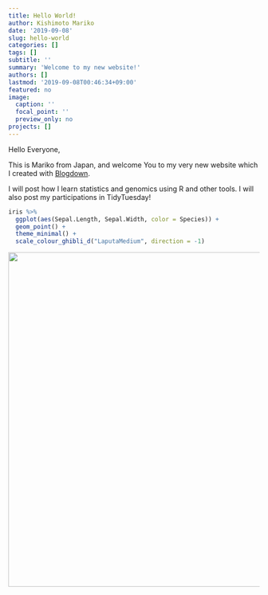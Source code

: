 ```yaml
---
title: Hello World!
author: Kishimoto Mariko
date: '2019-09-08'
slug: hello-world
categories: []
tags: []
subtitle: ''
summary: 'Welcome to my new website!'
authors: []
lastmod: '2019-09-08T00:46:34+09:00'
featured: no
image:
  caption: ''
  focal_point: ''
  preview_only: no
projects: []
---
```




Hello Everyone,

This is Mariko from Japan, and welcome You to my very new website which I created with [Blogdown](https://bookdown.org/yihui/blogdown/).

I will post how I learn statistics and genomics using R and other tools. I will also post my participations in TidyTuesday!


```r
iris %>%
  ggplot(aes(Sepal.Length, Sepal.Width, color = Species)) +
  geom_point() +
  theme_minimal() +
  scale_colour_ghibli_d("LaputaMedium", direction = -1)
```

<img src="/post/2019-09-08-hello-world_files/figure-html/unnamed-chunk-2-1.png" width="672" />


